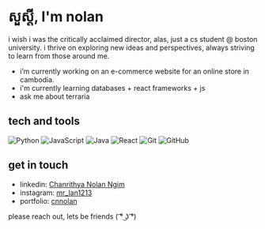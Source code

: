 # សួស្តី, I'm nolan 

i wish i was the critically acclaimed director, alas, just a cs student @ boston university. i thrive on exploring new ideas and perspectives, always striving to learn from those around me. 

- i’m currently working on an e-commerce website for an online store in cambodia. 
- i'm currently learning databases + react frameworks + js
- ask me about terraria

## tech and tools

![Python](https://img.shields.io/badge/-Python-3776AB?style=flat-square&logo=Python&logoColor=white)
![JavaScript](https://img.shields.io/badge/-JavaScript-F7DF1E?style=flat-square&logo=javascript&logoColor=black)
![Java](https://img.shields.io/badge/-Java-007396?style=flat-square&logo=java&logoColor=white)
![React](https://img.shields.io/badge/-React-61DAFB?style=flat-square&logo=react&logoColor=white)
![Git](https://img.shields.io/badge/-Git-F05032?style=flat-square&logo=git&logoColor=white)
![GitHub](https://img.shields.io/badge/-GitHub-181717?style=flat-square&logo=github&logoColor=white)

## get in touch

- linkedin: [Chanrithya Nolan Ngim](https://www.linkedin.com/in/cnnolan/)
- instagram: [mr_lan1213](https://www.instagram.com/mr_lan1213/)
- portfolio: [cnnolan](https://cnnolan.com)

please reach out, lets be friends ( ͡° ͜ʖ ͡°)
